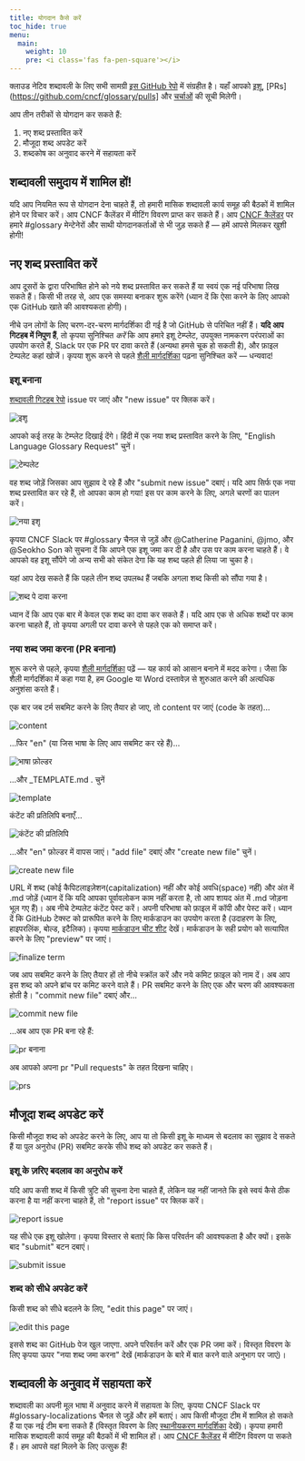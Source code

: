 ```yaml
---
title: योगदान कैसे करें
toc_hide: true
menu:
  main:
    weight: 10
    pre: <i class='fas fa-pen-square'></i>
---
```


क्लाउड नेटिव शब्दावली के लिए सभी सामग्री [इस GitHub रेपो](https://github.com/cncf/glossary) में संग्रहीत है। यहाँ आपको [इशू](https://github.com/cncf/glossary/issues), [PRs](https://github.com/cncf/glossary/pulls] और [चर्चाओं](https://github.com/cncf/glossary/discussions) की सूची मिलेगी।

आप तीन तरीकों से योगदान कर सकते हैं:

1) नए शब्द प्रस्तावित करें
2) मौजूदा शब्द अपडेट करें
3) शब्दकोष का अनुवाद करने में सहायता करें

## शब्दावली समुदाय में शामिल हों! 
यदि आप नियमित रूप से योगदान देना चाहते हैं, तो हमारी मासिक शब्दावली कार्य समूह की बैठकों में शामिल होने पर विचार करें। आप CNCF कैलेंडर में मीटिंग विवरण प्राप्त कर सकते हैं। आप [CNCF कैलेंडर](https://www.cncf.io/calendar/) पर हमारे #glossary मेन्टेनेरों और साथी योगदानकर्ताओं से भी जुड़ सकते हैं — हमें आपसे मिलकर खुशी होगी!

## नए शब्द प्रस्तावित करें
आप दूसरों के द्वारा परिभाषित होने को नये शब्द प्रस्तावित कर सकते हैं या स्वयं एक नई परिभाषा लिख सकते हैं। किसी भी तरह से, आप एक समस्या बनाकर शुरू करेंगे (ध्यान दें कि ऐसा करने के लिए आपको एक GitHub खाते की आवश्यकता होगी)।

नीचे उन लोगों के लिए चरण-दर-चरण मार्गदर्शिका दी गई है जो GitHub से परिचित नहीं हैं। **यदि आप गिटहब में निपुण हैं**, तो कृपया सुनिश्चित *करें* कि आप हमारे इशू टेम्प्लेट, उपयुक्त नामकरण परंपराओं का उपयोग करते हैं, Slack पर एक PR पर दावा करते हैं (अन्यथा हमसे चूक हो सकती है), और फ़ाइल टेम्पलेट कहां खोजें। कृपया शुरू करने से पहले [शैली मार्गदर्शिका](https://glossary.cncf.io/style-guide/) पढ़ना सुनिश्चित करें — धन्यवाद!

### इशू बनाना
[शब्दावली गिटहब रेपो](https://github.com/cncf/glossary/issues) issue पर जाएं और "new issue" पर क्लिक करें।

![इशू](/images/how-to/howto-01.png)

आपको कई तरह के टेम्प्लेट दिखाई देंगे। हिंदी में एक नया शब्द प्रस्तावित करने के लिए, "English Language Glossary Request" चुनें।

![टेम्पलेट](/images/how-to/howto-02.png)

वह शब्द जोड़ें जिसका आप सुझाव दे रहे हैं और "submit new issue" दबाएं। यदि आप सिर्फ एक नया शब्द प्रस्तावित कर रहे हैं, तो आपका काम हो गया! इस पर काम करने के लिए, अगले चरणों का पालन करें।

![नया इशू](/images/how-to/howto-03.png)

कृपया CNCF Slack पर #glossary चैनल से जुड़ें और @Catherine Paganini, @jmo, और @Seokho Son को सुचना दें कि आपने एक इशू जमा कर दी है और उस पर काम करना चाहते हैं। वे आपको वह इशू सौंपेंगे जो अन्य सभी को संकेत देगा कि यह शब्द पहले ही लिया जा चुका है।

यहां आप देख सकते हैं कि पहले तीन शब्द उपलब्ध हैं जबकि अगला शब्द किसी को सौंपा गया है।

![शब्द पे दावा करना](/images/how-to/howto-04.png)

ध्यान दें कि आप एक बार में केवल एक शब्द का दावा कर सकते हैं। यदि आप एक से अधिक शब्दों पर काम करना चाहते हैं, तो कृपया अगली पर दावा करने से पहले एक को समाप्त करें।

### नया शब्द जमा करना (PR बनाना)

शुरू करने से पहले, कृपया [शैली मार्गदर्शिका](https://glossary.cncf.io/style-guide/) पढ़ें — यह कार्य को आसान बनाने में मदद करेगा। जैसा कि शैली मार्गदर्शिका में कहा गया है, हम Google या Word दस्तावेज़ से शुरुआत करने की अत्यधिक अनुशंसा करते हैं।

एक बार जब टर्म सबमिट करने के लिए तैयार हो जाए, तो content पर जाएं (code के तहत)…

![content](/images/how-to/howto-05.png)

…फिर "en" (या जिस भाषा के लिए आप सबमिट कर रहे हैं)…

![भाषा फ़ोल्डर](/images/how-to/howto-06.png)

…और _TEMPLATE.md . चुनें

![template](/images/how-to/howto-07.png)

कंटेंट की प्रतिलिपि बनाएँ…

![कंटेंट की प्रतिलिपि](/images/how-to/howto-08.png)

…और "en" फ़ोल्डर में वापस जाएं। "add file" दबाएं और "create new file" चुनें।

![create new file](/images/how-to/howto-09.png)

URL में शब्द (कोई कैपिटलाइज़ेशन(capitalization) नहीं और कोई अवधि(space) नहीं) और अंत में .md जोड़ें (ध्यान दें कि यदि आपका पूर्वावलोकन काम नहीं करता है, तो आप शायद अंत में .md जोड़ना भूल गए हैं)। अब नीचे टेम्पलेट कंटेंट पेस्ट करें। अपनी परिभाषा को फ़ाइल में कॉपी और पेस्ट करें। ध्यान दें कि GitHub टेक्स्ट को प्रारूपित करने के लिए मार्कडाउन का उपयोग करता है (उदाहरण के लिए, हाइपरलिंक, बोल्ड, इटैलिक)। कृपया [मार्कडाउन चीट शीट](https://www.markdownguide.org/cheat-sheet/) देखें। मार्कडाउन के सही प्रयोग को सत्यापित करने के लिए "preview" पर जाएं।

![finalize term](/images/how-to/howto-10.png)

जब आप सबमिट करने के लिए तैयार हों तो नीचे स्क्रॉल करें और नये कमिट फ़ाइल को नाम दें। अब आप इस शब्द को अपने ब्रांच पर कमिट करने वाले हैं। PR सबमिट करने के लिए एक और चरण की आवश्यकता होती है। "commit new file" दबाएं और…

![commit new file](/images/how-to/howto-11.png)

…अब आप एक PR बना रहे हैं:

![pr बनाना](/images/how-to/howto-12.png)

अब आपको अपना pr "Pull requests" के तहत दिखना चाहिए।

![prs](/images/how-to/howto-13.png)

## मौजूदा शब्द अपडेट करें
किसी मौजूदा शब्द को अपडेट करने के लिए, आप या तो किसी इशू के माध्यम से बदलाव का सुझाव दे सकते हैं या पुल अनुरोध (PR) सबमिट करके सीधे शब्द को अपडेट कर सकते हैं।

### इशू के ज़रिए बदलाव का अनुरोध करें
यदि आप कसी शब्द में किसी त्रुटि की सुचना देना चाहते हैं, लेकिन यह नहीं जानते कि इसे स्वयं कैसे ठीक करना है या नहीं करना चाहते हैं, तो "report issue" पर क्लिक करें।

![report issue](/images/how-to/howto-14.png)

यह सीधे एक इशू खोलेगा। कृपया विस्तार से बताएं कि किस परिवर्तन की आवश्यकता है और क्यों। इसके बाद "submit" बटन दबाएं।

![submit issue](/images/how-to/howto-15.png)

### शब्द को सीधे अपडेट करें
किसी शब्द को सीधे बदलने के लिए, "edit this page" पर जाएं।

![edit this page](/images/how-to/howto-16.png)

इससे शब्द का GitHub पेज खुल जाएगा. अपने परिवर्तन करें और एक PR जमा करें। विस्तृत विवरण के लिए कृपया ऊपर "नया शब्द जमा करना" देखें (मार्कडाउन के बारे में बात करने वाले अनुभाग पर जाएं)।

## शब्दावली के अनुवाद में सहायता करें
शब्दावली का अपनी मूल भाषा में अनुवाद करने में सहायता के लिए, कृपया CNCF Slack पर #glossary-localizations चैनल से जुड़ें और हमें बताएं। आप किसी मौजूदा टीम में शामिल हो सकते हैं या एक नई टीम बना सकते हैं (विस्तृत विवरण के लिए [स्थानीयकरण मार्गदर्शिका](https://github.com/cncf/glossary/blob/main/LOCALIZATION.md) देखें)। कृपया हमारी मासिक शब्दावली कार्य समूह की बैठकों में भी शामिल हों। आप [CNCF कैलेंडर](https://www.cncf.io/calendar/) में मीटिंग विवरण पा सकते हैं। हम आपसे वहां मिलने के लिए उत्सुक हैं!




